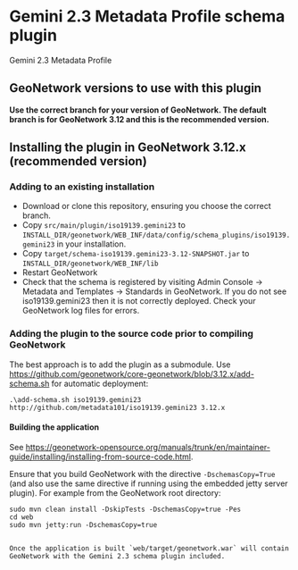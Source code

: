 # Gemini 2.3 Metadata Profile schema plugin

Gemini 2.3 Metadata Profile

## GeoNetwork versions to use with this plugin

**Use the correct branch for your version of GeoNetwork. The default branch is for GeoNetwork 3.12 and this is the recommended version.**

## Installing the plugin in GeoNetwork 3.12.x (recommended version)

### Adding to an existing installation

 * Download or clone this repository, ensuring you choose the correct branch. 
 * Copy `src/main/plugin/iso19139.gemini23` to `INSTALL_DIR/geonetwork/WEB_INF/data/config/schema_plugins/iso19139.gemini23` in your installation.
 * Copy `target/schema-iso19139.gemini23-3.12-SNAPSHOT.jar` to `INSTALL_DIR/geonetwork/WEB_INF/lib`
 * Restart GeoNetwork
 * Check that the schema is registered by visiting Admin Console -> Metadata and Templates -> Standards in GeoNetwork. If you do not see iso19139.gemini23 then it is not correctly deployed. Check your GeoNetwork log files for errors.

### Adding the plugin to the source code prior to compiling GeoNetwork

The best approach is to add the plugin as a submodule. Use https://github.com/geonetwork/core-geonetwork/blob/3.12.x/add-schema.sh for automatic deployment:

```
.\add-schema.sh iso19139.gemini23 http://github.com/metadata101/iso19139.gemini23 3.12.x
```

#### Building the application 

See https://geonetwork-opensource.org/manuals/trunk/en/maintainer-guide/installing/installing-from-source-code.html. 

Ensure that you build GeoNetwork with the directive `-DschemasCopy=True` (and also use the same directive if running using the embedded jetty server plugin). For example from the GeoNetwork root directory:

```
sudo mvn clean install -DskipTests -DschemasCopy=true -Pes
cd web
sudo mvn jetty:run -DschemasCopy=true


Once the application is built `web/target/geonetwork.war` will contain GeoNetwork with the Gemini 2.3 schema plugin included.
